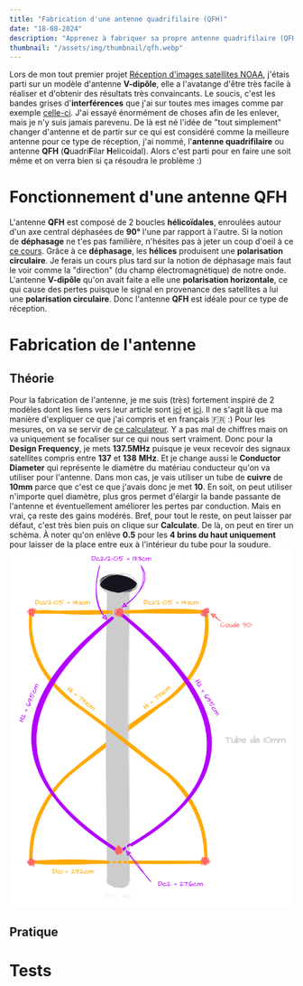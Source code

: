 ```yaml
---
title: "Fabrication d'une antenne quadrifilaire (QFH)"
date: "18-08-2024"
description: "Apprenez à fabriquer sa propre antenne quadrifilaire (QFH) fait maison (DIY) pour la fréquence 137MHz afin de recevoir des images satellites NOAA et METEOR"
thumbnail: "/assets/img/thumbnail/qfh.webp"
---
```

Lors de mon tout premier projet [Réception d'images satellites NOAA](./NOAA.html), j'étais parti sur un modèle d'antenne **V-dipôle**, elle a l'avatange d'être très facile à réaliser et d'obtenir des résultats très convaincants. 
Le soucis, c'est les bandes grises d'**interférences** que j'ai sur toutes mes images comme par exemple [celle-ci](https://station.radionugget.com/images/NOAA-19-20240816-201800-MCIR.jpg).
J'ai essayé énormément de choses afin de les enlever, mais je n'y suis jamais parevenu. De là est né l'idée de "tout simplement" changer d'antenne et de partir sur ce qui est considéré comme la meilleure antenne pour ce type de réception, j'ai nommé, l'**antenne quadrifilaire** ou antenne **QFH** (**Q**uadri**F**ilar **H**elicoidal).
Alors c'est parti pour en faire une soit même et on verra bien si ça résoudra le problème :) 

# Fonctionnement d'une antenne QFH
L'antenne **QFH** est composé de 2 boucles **hélicoïdales**, enroulées autour d'un axe central déphasées de **90°** l'une par rapport à l'autre. Si la notion de **déphasage** ne t'es pas familière, n'hésites pas à jeter un coup d'oeil à ce [ce cours](../Radio/Basics/phase.html).
Grâce à ce **déphasage**, les **hélices** produisent une **polarisation circulaire**. Je ferais un cours plus tard sur la notion de déphasage mais faut le voir comme la "direction" (du champ électromagnétique) de notre onde.
L'antenne **V-dipôle** qu'on avait faite a elle une **polarisation horizontale**, ce qui cause des pertes puisque le signal en provenance des satellites a lui une **polarisation circulaire**. Donc l'antenne **QFH** est idéale pour ce type de réception.

# Fabrication de l'antenne
## Théorie
Pour la fabrication de l'antenne, je me suis (très) fortement inspiré de 2 modèles dont les liens vers leur article sont [ici](https://www.instructables.com/Building-a-QFH-Antenna-and-How-I-Did-It/) et [ici](https://usradioguy.com/wp-content/uploads/2020/05/20200307-How-To-Build-A-QFH.pdf). Il ne s'agit là que ma manière d'expliquer ce que j'ai compris et en français 🇫🇷 :) 
Pour les mesures, on va se servir de [ce calculateur](http://jcoppens.com/ant/qfh/calc.en.php). Y a pas mal de chiffres mais on va uniquement se focaliser sur ce qui nous sert vraiment.
Donc pour la **Design Frequency**, je mets **137.5MHz** puisque je veux recevoir des signaux satellites compris entre **137** et **138** **MHz**. 
Et je change aussi le **Conductor Diameter** qui représente le diamètre du matériau conducteur qu'on va utiliser pour l'antenne. Dans mon cas, je vais utiliser un tube de **cuivre** de **10mm** parce que c'est ce que j'avais donc je met **10**. En soit, on peut utiliser n'importe quel diamètre, plus gros permet d'élargir la bande passante de l'antenne et éventuellement améliorer les pertes par conduction. Mais en vrai, ça reste des gains modérés.
Bref, pour tout le reste, on peut laisser par défaut, c'est très bien puis on clique sur **Calculate**. 
De là, on peut en tirer un schéma. 
À noter qu'on enlève **0.5** pour les **4 brins du haut uniquement** pour laisser de la place entre eux à l'intérieur du tube pour la soudure.
![Schema antenne QFH](../assets/img/pages/projects/qfh/qfh1.svg)

## Pratique


# Tests